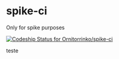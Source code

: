 # spike-ci
Only for spike purposes

[ ![Codeship Status for Ornitorrinko/spike-ci](https://codeship.com/projects/46e0c720-884a-0132-5286-466d3c08230d/status?branch=master)](https://codeship.com/projects/59375)

teste